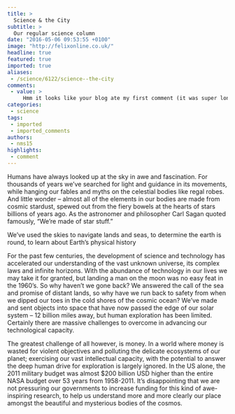 ```yaml
---
title: >
  Science & the City
subtitle: >
  Our regular science column
date: "2016-05-06 09:53:55 +0100"
image: "http://felixonline.co.uk/"
headline: true
featured: true
imported: true
aliases:
 - /science/6122/science--the-city
comments:
 - value: >
     Hmm it looks like your blog ate my first comment (it was super long) so I guess I’ll just sum it up what I wrote and say, I’m thoroughly enjoying your blog. I as well am an aspiring blog writer but I’m still new to the whole thing. Do you have any tips for iniexereencpd blog writers? I’d genuinely appreciate it.
categories:
 - science
tags:
 - imported
 - imported_comments
authors:
 - nms15
highlights:
 - comment
---
```


Humans have always looked up at the sky in awe and fascination. For thousands of years we’ve searched for light and guidance in its movements, while hanging our fables and myths on the celestial bodies like regal robes. And little wonder – almost all of the elements in our bodies are made from cosmic stardust, spewed out from the fiery bowels at the hearts of stars billions of years ago. As the astronomer and philosopher Carl Sagan quoted famously, “We’re made of star stuff.”

We’ve used the skies to navigate lands and seas, to determine the earth is round, to learn about Earth’s physical history

For the past few centuries, the development of science and technology has accelerated our understanding of the vast unknown universe, its complex laws and infinite horizons. With the abundance of technology in our lives we may take it for granted, but landing a man on the moon was no easy feat in the 1960’s. So why haven’t we gone back? We answered the call of the sea and promise of distant lands, so why have we run back to safety from when we dipped our toes in the cold shores of the cosmic ocean? We’ve made and sent objects into space that have now passed the edge of our solar system – 12 billion miles away, but human exploration has been limited. Certainly there are massive challenges to overcome in advancing our technological capacity.

The greatest challenge of all however, is money. In a world where money is wasted for violent objectives and polluting the delicate ecosystems of our planet; exercising our vast intellectual capacity, with the potential to answer the deep human drive for exploration is largely ignored. In the US alone, the 2011 military budget was almost $200 billion USD higher than the entire NASA budget over 53 years from 1958-2011. It’s disappointing that we are not pressuring our governments to increase funding for this kind of awe-inspiring research, to help us understand more and more clearly our place amongst the beautiful and mysterious bodies of the cosmos.

